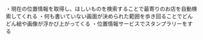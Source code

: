 ・現在の位置情報を取得し、ほしいものを検索することで最寄りのお店を自動検索してくれる
・何も書いていない画面が決められた範囲を歩き回ることでどんどん絵や画像が浮かび上がってくる
・位置情報サービスでスタンプラリーをする
